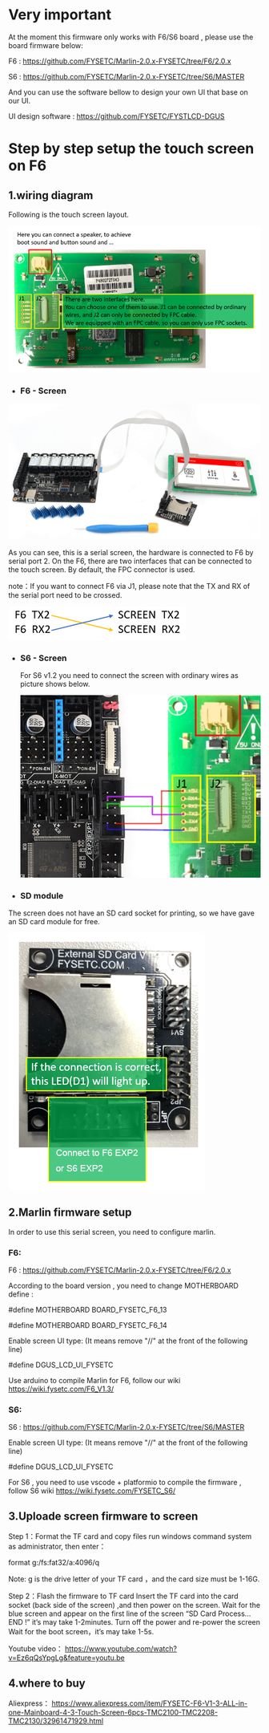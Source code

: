 # Very important

At the moment this firmware only works with F6/S6 board , please use the board firmware below:

F6 : https://github.com/FYSETC/Marlin-2.0.x-FYSETC/tree/F6/2.0.x

S6 : https://github.com/FYSETC/Marlin-2.0.x-FYSETC/tree/S6/MASTER

And you can use the software bellow to design your own UI that base on our UI.

UI design software : https://github.com/FYSETC/FYSTLCD-DGUS

# Step by step setup the touch screen on F6

## 1.wiring diagram

Following is the touch screen layout.

![1547106602098](images/DGUS-1547106602098.png)

- ### F6 - Screen

![1547105450498](images/DGUS-1547105450498.png)

As you can see, this is a serial screen, the hardware is connected to F6 by serial port 2.
On the F6, there are two interfaces that can be connected to the touch screen. By default, the FPC connector is used.

note：If you want to connect F6 via J1, please note that the TX and RX of the serial port need to be crossed.

![1547107811426](images/DGUS-1547107811426.png)

- ### S6 - Screen

  For S6 v1.2 you need to connect the screen with ordinary wires as picture shows below.

  ![S6-dwin](images/DGUS-S6-dwin.png)

- ### SD module

The screen does not have an SD card socket for printing, so we have gave an SD card module for free.

![SD-connection](images/DGUS-SD-connection.png)

## 2.Marlin firmware setup 

In order to use this serial screen, you need to configure marlin.

### F6:

F6 : https://github.com/FYSETC/Marlin-2.0.x-FYSETC/tree/F6/2.0.x

According to the board version , you need to change MOTHERBOARD define :

#define MOTHERBOARD BOARD_FYSETC_F6_13

#define MOTHERBOARD BOARD_FYSETC_F6_14

Enable screen UI type: (It means remove "//" at the front of the following line)

#define DGUS_LCD_UI_FYSETC 

Use arduino to compile Marlin for F6, follow our wiki https://wiki.fysetc.com/F6_V1.3/

### S6:

S6 : https://github.com/FYSETC/Marlin-2.0.x-FYSETC/tree/S6/MASTER

Enable screen UI type: (It means remove "//" at the front of the following line)

#define DGUS_LCD_UI_FYSETC 

For S6 , you need to use vscode + platformio to compile the firmware , follow S6 wiki https://wiki.fysetc.com/FYSETC_S6/

## 3.Uploade screen firmware to screen

Step 1：Format the TF card and copy files
run windows command system as administrator, then enter：

format g:/fs:fat32/a:4096/q

Note: 
g is the drive letter of your TF card ，and the card size must be 1-16G.

Step 2：Flash the firmware to TF card
Insert the TF card into the card socket (back side of the screen) ,and then power on the screen. 
Wait for the blue screen and appear on the first line of the screen “SD Card Process... END !” it’s may take 1-2minutes.
Turn off the power and re-power the screen Wait for the boot screen，it’s may take 1-5s.

Youtube video：
https://www.youtube.com/watch?v=Ez6qQsYpgLg&feature=youtu.be

## 4.where to buy

Aliexpress：
https://www.aliexpress.com/item/FYSETC-F6-V1-3-ALL-in-one-Mainboard-4-3-Touch-Screen-6pcs-TMC2100-TMC2208-TMC2130/32961471929.html